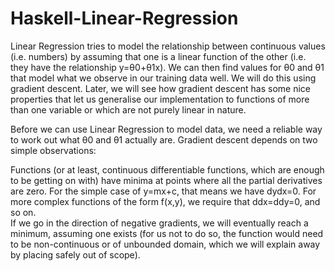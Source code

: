 # Haskell-Linear-Regression

Linear Regression tries to model the relationship between continuous values (i.e. numbers) by assuming that one is a linear function of the other (i.e. they have the relationship y=θ0+θ1x). We can then find values for θ0 and θ1 that model what we observe in our training data well. We will do this using gradient descent. Later, we will see how gradient descent has some nice properties that let us generalise our implementation to functions of more than one variable or which are not purely linear in nature.<br>

Before we can use Linear Regression to model data, we need a reliable way to work out what θ0 and θ1 actually are. Gradient descent depends on two simple observations:<br>

Functions (or at least, continuous differentiable functions, which are enough to be getting on with) have minima at points where all the partial derivatives are zero. For the simple case of y=mx+c, that means we have dydx=0. For more complex functions of the form f(x,y), we require that ddx=ddy=0, and so on.<br>
If we go in the direction of negative gradients, we will eventually reach a minimum, assuming one exists (for us not to do so, the function would need to be non-continuous or of unbounded domain, which we will explain away by placing safely out of scope).
